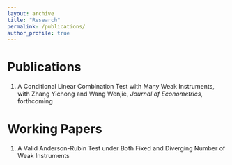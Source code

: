 ```yaml
---
layout: archive
title: "Research"
permalink: /publications/
author_profile: true
---
```

Publications
======
1. A Conditional Linear Combination Test with Many Weak Instruments, with Zhang Yichong and Wang Wenjie, *Journal of Econometrics*, forthcoming


Working Papers
======
1. A Valid Anderson-Rubin Test under Both Fixed and Diverging Number of Weak Instruments
